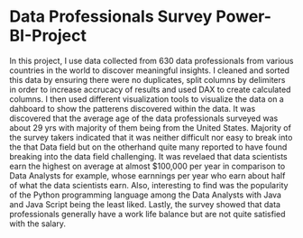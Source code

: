# Data Professionals Survey Power-BI-Project
In this project, I use data collected from 630 data professionals from various countries in the world to discover meaningful insights. 
I cleaned and sorted this data by ensuring there were no duplicates, split columns by delimiters in order to increase accrucacy of results and used DAX to create calculated columns. 
I then used different visualization tools to visualize the data on a dahboard to show the patterens discovered within the data.
It was discovered that the average age of the data professionals surveyed was about 29 yrs with majority of them being from the United States. Majority of the survey takers indicated that it was neither difficult nor easy to break into the that Data field but on the otherhand quite many reported to have found breaking into the data field challenging. 
It was revelaed that data scientists earn the highest on average at almost $100,000 per year in comparison to Data Analysts for example, whose earnnings per year who earn about half of what the data scientists earn. Also, interesting to find was the popularity of the Python programming language among the Data Analysts with Java and Java Script being the least liked. 
Lastly, the survey showed that data professionals generally have a work life balance but are not quite satisfied with the salary. 
